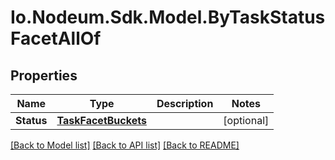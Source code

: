 # Io.Nodeum.Sdk.Model.ByTaskStatusFacetAllOf
## Properties

Name | Type | Description | Notes
------------ | ------------- | ------------- | -------------
**Status** | [**TaskFacetBuckets**](TaskFacetBuckets.md) |  | [optional] 

[[Back to Model list]](../README.md#documentation-for-models) [[Back to API list]](../README.md#documentation-for-api-endpoints) [[Back to README]](../README.md)

